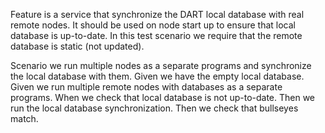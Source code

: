 Feature is a service that synchronize the DART local database with real remote nodes.
It should be used on node start up to ensure that local database is up-to-date.
In this test scenario we require that the remote database is static (not updated).

Scenario we run multiple nodes as a separate programs and synchronize the local database with them.
Given we have the empty local database.
Given we run multiple remote nodes with databases as a separate programs.
When we check that local database is not up-to-date.
Then we run the local database synchronization.
Then we check that bullseyes match.